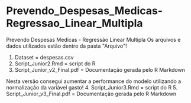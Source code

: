 # Prevendo_Despesas_Medicas-Regressao_Linear_Multipla
Prevendo Despesas Medicas - Regressão Linear Multipla
Os arquivos e dados utilizados estão dentro da pasta "Arquivo"!
1) Dataset = despesas.csv
2) Script_Junior2.Rmd = script do R
3) Script_Junior_v2_Final.pdf = Documentação gerada pelo R Markdown

Nesta versão consegui aumentar a performance do modelo utilizando a normalização da variável gasto!
4. Script_Junior3.Rmd = script do R
5. Script_Junior_v3_Final.pdf = Documentação gerada pelo R Markdown
